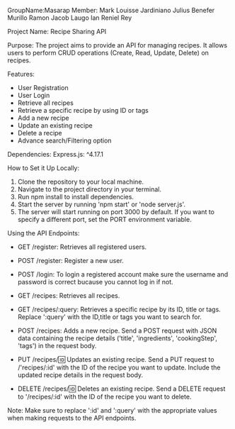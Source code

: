 GroupName:Masarap
Member: Mark Louisse Jardiniano
        Julius Benefer Murillo
        Ramon Jacob Laugo
        Ian Reniel Rey

Project Name: Recipe Sharing API

Purpose: The project aims to provide an API for managing recipes. It allows users to perform CRUD operations (Create, Read, Update, Delete) on recipes.

Features:
- User Registration
- User Login
- Retrieve all recipes
- Retrieve a specific recipe by using ID or tags
- Add a new recipe
- Update an existing recipe
- Delete a recipe
- Advance search/Filtering option

Dependencies: Express.js: ^4.17.1

How to Set it Up Locally:

1. Clone the repository to your local machine.
2. Navigate to the project directory in your terminal.
3. Run npm install to install dependencies.
4. Start the server by running 'npm start' or 'node server.js'.
5. The server will start running on port 3000 by default. If you want to specify a different port, set the PORT environment variable.

Using the API Endpoints:
- GET /register: Retrieves all registered users.
  
- POST /register: Register a new user.
  
- POST /login: To login a registered account make sure the username and password is correct bucause you cannot log in if not.
  
- GET /recipes: Retrieves all recipes.

- GET /recipes/:query: Retrieves a specific recipe by its ID, title or tags. Replace ':query' with the ID,title or tags you want to search for.

- POST /recipes: Adds a new recipe. Send a POST request with JSON data containing the recipe details ('title', 'ingredients', 'cookingStep', 'tags') in the request body.

- PUT /recipes/:id: Updates an existing recipe. Send a PUT request to /'recipes/:id' with the ID of the recipe you want to update. Include the updated recipe details in the request body.

- DELETE /recipes/:id: Deletes an existing recipe. Send a DELETE request to '/recipes/:id' with the ID of the recipe you want to delete.


Note: Make sure to replace ':id' and ':query' with the appropriate values when making requests to the API endpoints.
